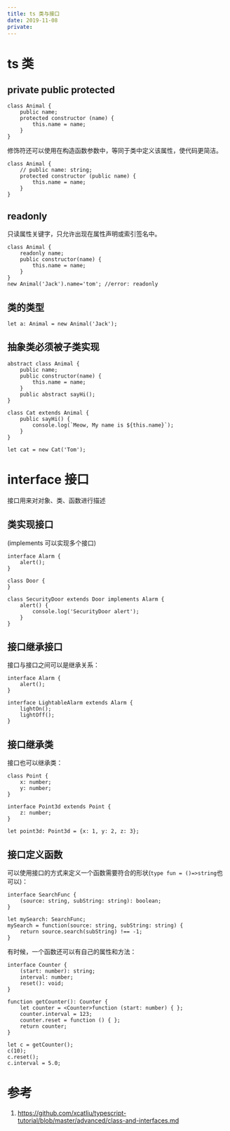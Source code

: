 ```yaml
---
title: ts 类与接口
date: 2019-11-08
private: 
---
```

# ts 类

## private public protected
    class Animal {
        public name;
        protected constructor (name) {
            this.name = name;
        }
    }

修饰符还可以使用在构造函数参数中，等同于类中定义该属性，使代码更简洁。

    class Animal {
        // public name: string;
        protected constructor (public name) {
            this.name = name;
        }
    }

## readonly
只读属性关键字，只允许出现在属性声明或索引签名中。

    class Animal {
        readonly name;
        public constructor(name) {
            this.name = name;
        }
    }
    new Animal('Jack').name='tom'; //error: readonly

## 类的类型
    let a: Animal = new Animal('Jack');

## 抽象类必须被子类实现

    abstract class Animal {
        public name;
        public constructor(name) {
            this.name = name;
        }
        public abstract sayHi();
    }

    class Cat extends Animal {
        public sayHi() {
            console.log(`Meow, My name is ${this.name}`);
        }
    }

    let cat = new Cat('Tom');

# interface 接口
接口用来对对象、类、函数进行描述

## 类实现接口
(implements 可以实现多个接口)

    interface Alarm {
        alert();
    }

    class Door {
    }

    class SecurityDoor extends Door implements Alarm {
        alert() {
            console.log('SecurityDoor alert');
        }
    }

## 接口继承接口
接口与接口之间可以是继承关系：

    interface Alarm {
        alert();
    }

    interface LightableAlarm extends Alarm {
        lightOn();
        lightOff();
    }

## 接口继承类
接口也可以继承类：

    class Point {
        x: number;
        y: number;
    }

    interface Point3d extends Point {
        z: number;
    }

    let point3d: Point3d = {x: 1, y: 2, z: 3};

## 接口定义函数
可以使用接口的方式来定义一个函数需要符合的形状(`type fun = ()=>string`也可以)：

    interface SearchFunc {
        (source: string, subString: string): boolean;
    }

    let mySearch: SearchFunc;
    mySearch = function(source: string, subString: string) {
        return source.search(subString) !== -1;
    }

有时候，一个函数还可以有自己的属性和方法：

    interface Counter {
        (start: number): string;
        interval: number;
        reset(): void;
    }

    function getCounter(): Counter {
        let counter = <Counter>function (start: number) { };
        counter.interval = 123;
        counter.reset = function () { };
        return counter;
    }

    let c = getCounter();
    c(10);
    c.reset();
    c.interval = 5.0;

# 参考
1. https://github.com/xcatliu/typescript-tutorial/blob/master/advanced/class-and-interfaces.md